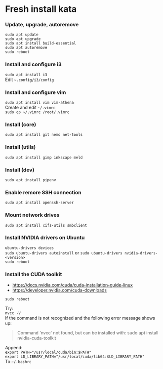 # Fresh install kata

### Update, upgrade, autoremove

```sudo apt update```<br>
```sudo apt upgrade```<br>
```sudo apt install build-essential```<br>
```sudo apt autoremove```<br>
```sudo reboot```

### Install and configure i3

```sudo apt install i3```<br>
Edit `~.config/i3/config`

### Install and configure vim

```sudo apt install vim vim-athena```<br>
Create and edit `~/.vimrc`<br>
```sudo cp ~/.vimrc /root/.vimrc```

### Install (core)

```sudo apt install git nemo net-tools```

### Install (utils)

```sudo apt install gimp inkscape meld```

### Install (dev)

```sudo apt install pipenv```

### Enable remore SSH connection

```sudo apt install openssh-server```

### Mount network drives

```sudo apt install cifs-utils smbclient```

### Install NVIDIA drivers on Ubuntu

```ubuntu-drivers devices```<br>
```sudo ubuntu-drivers autoinstall``` or ```sudo ubuntu-drivers nvidia-drivers-<version>```<br>
```sudo reboot```

### Install the CUDA toolkit

- https://docs.nvidia.com/cuda/cuda-installation-guide-linux
- https://developer.nvidia.com/cuda-downloads

```sudo reboot```


Try:<br>
```nvcc -V```<br>
If the command is not recognized and the following error message shows up:
> Command 'nvcc' not found, but can be installed with:
> sudo apt install nvidia-cuda-toolkit

Append:<br>
```export PATH="/usr/local/cuda/bin:$PATH"```<br>
```export LD_LIBRARY_PATH="/usr/local/cuda/lib64:$LD_LIBRARY_PATH"```<br>
To `~/.bashrc`

